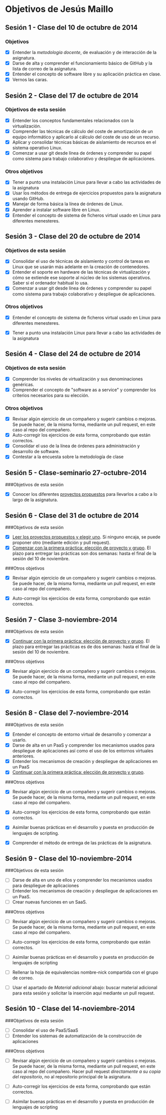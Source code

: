 Objetivos de Jesús Maillo
=========================

Sesión 1 - Clase del 10 de octubre de 2014
------------------------------------------

### Objetivos
- [X] Entender la *metodología docente*, de evaluación y de interacción de la asignatura.
- [X] Darse de alta y comprender el funcionamiento básico de GitHub y la lista de correo de la asignatura.
- [X] Entender el concepto de software libre y su aplicación práctica en clase.
- [X] Vernos las caras.

Sesión 2 - Clase del 17 de octubre de 2014
------------------------------------------

### Objetivos de esta sesión
- [X] Entender los conceptos fundamentales relacionados con la virtualización.
- [X] Comprender las técnicas de cálculo del coste de amortización de un equipo informático y aplicarlo al cálculo del coste de uso de un recurso.
- [X] Aplicar y consolidar técnicas básicas de aislamiento de recursos en el sistema operativo Linux.
- [X] Comenzar a usar git desde línea de órdenes y comprender su papel como sistema para trabajo colaborativo y despliegue de aplicaciones.

### Otros objetivos
- [X] Tener a punto una instalación Linux para llevar a cabo las actividades de la asignatura
- [X] Usar los métodos de entrega de ejercicios propuestos para la asignatura usando GitHub.
- [X] Manejar de forma básica la línea de órdenes de Linux.
- [X] Aprender a instalar software libre en Linux.
- [X] Entender el concepto de sistema de ficheros virtual usado en Linux para diferentes menesteres.

Sesión 3 - Clase del 20 de octubre de 2014
------------------------------------------

### Objetivos de esta sesión
- [X] Consolidar el uso de técnicas de aislamiento y control de tareas en Linux que se usarán más adelante en la creación de contenedores. 
- [x] Entender el soporte en hardware de las técnicas de virtualización y cómo se extiende ese soporte al núcleo de los sistemas operativos. Saber si el ordenador habitual lo usa.
- [x] Comenzar a usar git desde línea de órdenes y comprender su papel como sistema para trabajo colaborativo y despliegue de aplicaciones.

### Otros objetivos
- [x] Entender el concepto de sistema de ficheros virtual usado en Linux para diferentes menesteres.
- [x] Tener a punto una instalación Linux para llevar a cabo las actividades de la asignatura


Sesión 4 - Clase del 24 de octubre de 2014
------------------------------------------

### Objetivos de esta sesión
- [x] Comprender los niveles de virtualización y sus denominaciones genéricas.
- [x] Comprender el concepto de "software as a service" y comprender los criterios necesarios para su elección.

### Otros objetivos
- [X] Revisar algún ejercicio de un compañero y sugerir cambios o mejoras. Se puede hacer, de la misma forma, mediante un pull request, en este caso al repo del compañero.
- [X] Auto-corregir los ejercicios de esta forma, comprobando que están correctos.
- [x] Consolidar el uso de la línea de órdenes para administración y desarrollo de software.
- [x] Contestar a la encuesta sobre la metodología de clase

Sesión 5 - Clase-seminario 27-octubre-2014
------------------------------------------
###Objetivos de esta sesión

- [X] Conocer los diferentes [proyectos propuestos](../proyectos_propuestos.md) para llevarlos a cabo a lo largo de la asignatura.

Sesión 6 - Clase del 31 de octubre de 2014
------------------------------------------
###Objetivos de esta sesión

- [X] [Leer los proyectos propuestos y elegir uno](../proyectos_propuestos.md). Si ninguno encaja, se puede proponer otro (mediante edición y pull request). 
- [X] [Comenzar con la primera práctica: elección de proyecto y grupo](http://jj.github.io/CC/documentos/practicas/1.Infraestructura). El plazo para entregar las prácticas son dos semanas: hasta el final de la sesión del 10 de noviembre. 

###Otros objetivos

- [X] Revisar algún ejercicio de un compañero y sugerir cambios o mejoras. Se puede hacer, de la misma forma, mediante un pull request, en este caso al repo del compañero.
- [X] Auto-corregir los ejercicios de esta forma, comprobando que están correctos.


Sesión 7 - Clase 3-noviembre-2014
------------------------------------------
###Objetivos de esta sesión

- [X] [Continuar con la primera práctica: elección de proyecto y grupo](http://jj.github.io/CC/documentos/practicas/1.Infraestructura). El plazo para entregar las prácticas es de dos semanas: hasta el final de la sesión del 10 de noviembre. 

###Otros objetivos

- [X] Revisar algún ejercicio de un compañero y sugerir cambios o mejoras. Se puede hacer, de la misma forma, mediante un pull request, en este caso al repo del compañero.
- [X] Auto-corregir los ejercicios de esta forma, comprobando que están correctos.


Sesión 8 - Clase del 7-noviembre-2014
------------------------------------------
###Objetivos de esta sesión

- [X] Entender el concepto de entorno virtual de desarrollo y comenzar a usarlo.
- [X] Darse de alta en un PaaS y comprender los mecanismos usados para despliegue de aplicaciones así como el uso de los entornos virtuales anteriores.
- [X] Entender los mecanismos de creación y despliegue de aplicaciones en un PaaS
- [X] [Continuar con la primera práctica: elección de proyecto y grupo](http://jj.github.io/CC/documentos/practicas/1.Infraestructura).

###Otros objetivos

- [X] Revisar algún ejercicio de un compañero y sugerir cambios o mejoras. Se puede hacer, de la misma forma, mediante un pull request, en este caso al repo del compañero.
- [X] Auto-corregir los ejercicios de esta forma, comprobando que están correctos.
- [X] Asimilar buenas prácticas en el desarrollo y puesta en producción de lenguajes de scripting.
- [X] Comprender el método de entrega de las prácticas de la asignatura.


Sesión 9 - Clase del 10-noviembre-2014
------------------------------------------
###Objetivos de esta sesión

- [ ] Darse de alta en uno de ellos y comprender los mecanismos usados para despliegue de aplicaciones
- [ ] Entender los mecanismos de creación y despliegue de aplicaciones en un PaaS.
- [ ] Crear nuevas funciones en un SaaS.

###Otros objetivos

- [ ] Revisar algún ejercicio de un compañero y sugerir cambios o mejoras. Se puede hacer, de la misma forma, mediante un pull request, en este caso al repo del compañero.
- [ ] Auto-corregir los ejercicios de esta forma, comprobando que están correctos.
- [ ] Asimilar buenas prácticas en el desarrollo y puesta en producción de lenguajes de scripting
- [ ] Rellenar la hoja de equivalencias nombre-nick compartida con el grupo de correo.
- [ ] Usar el apartado de *Material adicional* abajo: buscar material adicional para esta sesión y solicitar la inserción aquí mediante un pull request. 


Sesión 10 - Clase del 14-noviembre-2014
------------------------------------------
###Objetivos de esta sesión

- [ ] Consolidar el uso de PaaS/SaaS
- [ ] Entender los sistemas de automatización de la construcción de aplicaciones

###Otros objetivos

- [ ] Revisar algún ejercicio de un compañero y sugerir cambios o mejoras. Se puede hacer, de la misma forma, mediante un pull request, en este caso al repo del compañero. Hacer pull request *directamente a su copia del repositorio*, no al repositorio principal de la asignatura. 
- [ ] Auto-corregir los ejercicios de esta forma, comprobando que están correctos.
- [ ] Asimilar buenas prácticas en el desarrollo y puesta en producción de lenguajes de scripting

